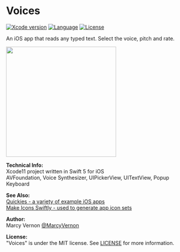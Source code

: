 # Voices
[![Xcode version](https://img.shields.io/badge/xcode-11%20-brightgreen)](https://developer.apple.com/xcode/)
[![Language](https://img.shields.io/badge/swift-5.0-orange.svg)](https://developer.apple.com/swift)
[![License](https://img.shields.io/badge/license-MIT-blue.svg?style=flat)](http://mit-license.org)

An iOS app that reads any typed text. Select the voice, pitch and rate.   


<img src="GitHub-Images/Voices.gif" width="300">

**Technical Info:** \
Xcode11  project written in Swift 5 for iOS\
AVFoundation, Voice Synthesizer, UIPickerView, UITextView, Popup Keyboard

**See Also:** \
[Quickies - a variety of example iOS apps](https://github.com/PepperoniJoe/Quickies)\
 [Make Icons Swiftly - used to generate app icon sets
 ](https://github.com/PepperoniJoe/Make-Icons-Swiftly)

**Author:** \
Marcy Vernon [@MarcyVernon](https://twitter.com/MarcyVernon)

**License:** \
"Voices" is under the MIT license. See [LICENSE](/LICENSE) for more information.
